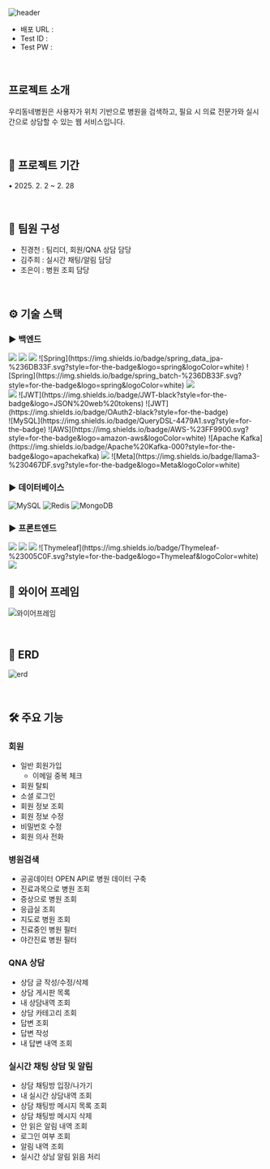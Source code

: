 ![header](https://capsule-render.vercel.app/api?type=waving&color=timeGradient&text=우리동네병원&animation=twinkling&fontSize=70&height=300)
+ 배포 URL : 
+ Test ID : 
+ Test PW :  

<br>

## 프로젝트 소개
우리동네병원은 사용자가 위치 기반으로 병원을 검색하고, 필요 시 의료 전문가와 실시간으로 상담할 수 있는 웹 서비스입니다.

<br>

## 📅 프로젝트 기간
• 2025. 2. 2 ~ 2. 28

<br>

## 👥 팀원 구성
+ 진경천 : 팀리더, 회원/QNA 상담 담당
+ 김주희 : 실시간 채팅/알림 담당
+ 조은이 : 병원 조회 담당

<br>

## ⚙️ 기술 스택
### ► 백엔드
<img src="https://img.shields.io/badge/java-007396?style=for-the-badge&logo=java&logoColor=white"> 
<img src="https://img.shields.io/badge/spring-6DB33F?style=for-the-badge&logo=spring&logoColor=white">
<img src="https://img.shields.io/badge/spring_boot-6DB33F?style=for-the-badge&logo=springboot&logoColor=white">
![Spring](https://img.shields.io/badge/spring_data_jpa-%236DB33F.svg?style=for-the-badge&logo=spring&logoColor=white)
![Spring](https://img.shields.io/badge/spring_batch-%236DB33F.svg?style=for-the-badge&logo=spring&logoColor=white)
<img src="https://img.shields.io/badge/gradle-02303A?style=for-the-badge&logo=gradle&logoColor=white">
<br>

<img src="https://img.shields.io/badge/spring_security-6DB33F?style=for-the-badge&logo=springsecurity&logoColor=white">
![JWT](https://img.shields.io/badge/JWT-black?style=for-the-badge&logo=JSON%20web%20tokens)
![JWT](https://img.shields.io/badge/OAuth2-black?style=for-the-badge)

<br>
![MySQL](https://img.shields.io/badge/QueryDSL-4479A1.svg?style=for-the-badge)
![AWS](https://img.shields.io/badge/AWS-%23FF9900.svg?style=for-the-badge&logo=amazon-aws&logoColor=white)
![Apache Kafka](https://img.shields.io/badge/Apache%20Kafka-000?style=for-the-badge&logo=apachekafka)
<img src="https://img.shields.io/badge/ollama-000000?style=for-the-badge&logo=ollama&logoColor=white">
![Meta](https://img.shields.io/badge/llama3-%230467DF.svg?style=for-the-badge&logo=Meta&logoColor=white)


### ► 데이터베이스
![MySQL](https://img.shields.io/badge/mysql-4479A1.svg?style=for-the-badge&logo=mysql&logoColor=white)
![Redis](https://img.shields.io/badge/redis-%23DD0031.svg?style=for-the-badge&logo=redis&logoColor=white)
![MongoDB](https://img.shields.io/badge/MongoDB-%234ea94b.svg?style=for-the-badge&logo=mongodb&logoColor=white)


### ► 프론트엔드
<img src="https://img.shields.io/badge/html5-E34F26?style=for-the-badge&logo=html5&logoColor=white">
<img src="https://img.shields.io/badge/css-1572B6?style=for-the-badge&logo=css3&logoColor=white">
<img src="https://img.shields.io/badge/javascript-F7DF1E?style=for-the-badge&logo=javascript&logoColor=black">
![Thymeleaf](https://img.shields.io/badge/Thymeleaf-%23005C0F.svg?style=for-the-badge&logo=Thymeleaf&logoColor=white)
<img src="https://img.shields.io/badge/bootstrap-7952B3?style=for-the-badge&logo=bootstrap&logoColor=white">


<br>


## 📝 와이어 프레임
![와이어프레임](/uploads/4fd607f4ae18bd7fa96ae887f3680585/와이어프레임.png)

<br>

## 📐 ERD
![erd](/uploads/883965b24339c90fc1649d40ad450b34/erd.png)

<br>

## 🛠️ 주요 기능
### 회원
- 일반 회원가입
    - 이메일 중복 체크 
- 회원 탈퇴
- 소셜 로그인
- 회원 정보 조회
- 회원 정보 수정
- 비밀번호 수정
- 회원 의사 전화

### 병원검색
- 공공데이터 OPEN API로 병원 데이터 구축
- 진료과목으로 병원 조회
- 증상으로 병원 조회
- 응급실 조회
- 지도로 병원 조회
- 진료중인 병원 필터
- 야간진료 병원 필터

### QNA 상담
- 상담 글 작성/수정/삭제
- 상담 게시판 목록
- 내 상담내역 조회
- 상담 카테고리 조회
- 답변 조회
- 답변 작성
- 내 답변 내역 조회

### 실시간 채팅 상담 및 알림
- 상담 채팅방 입장/나가기
- 내 실시간 상담내역 조회
- 상담 채팅방 메시지 목록 조회
- 상담 채팅방 메시지 삭제
- 안 읽은 알림 내역 조회
- 로그인 여부 조회
- 알림 내역 조회
- 실시간 상남 알림 읽음 처리
